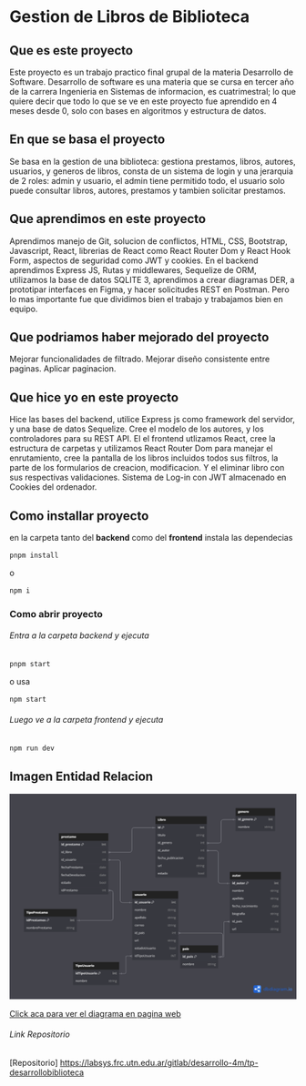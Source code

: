 # Gestion de Libros de Biblioteca

## Que es este proyecto
Este proyecto es un trabajo practico final grupal de la materia Desarrollo de Software. Desarrollo de software es una materia que se cursa en tercer año de la carrera Ingenieria en Sistemas de informacion, es cuatrimestral; lo que quiere decir que todo lo que se ve en este proyecto fue aprendido en 4 meses desde 0, solo con bases en algoritmos y estructura de datos.

## En que se basa el proyecto
Se basa en la gestion de una biblioteca: gestiona prestamos, libros, autores, usuarios, y generos de libros, consta de un sistema de login y una jerarquia de 2 roles: admin y usuario, el admin tiene permitido todo, el usuario solo puede consultar libros, autores, prestamos y tambien solicitar prestamos.

## Que aprendimos en este proyecto
Aprendimos manejo de Git, solucion de conflictos, HTML, CSS, Bootstrap, Javascript, React, librerias de React como React Router Dom y React Hook Form, aspectos de seguridad como JWT y cookies. En el backend aprendimos Express JS, Rutas y middlewares, Sequelize de ORM, utilizamos la base de datos SQLITE 3, aprendimos a crear diagramas DER, a prototipar interfaces en Figma, y hacer solicitudes REST en Postman. Pero lo mas importante fue que dividimos bien el trabajo y trabajamos bien en equipo.

## Que podriamos haber mejorado del proyecto
Mejorar funcionalidades de filtrado.
Mejorar diseño consistente entre paginas.
Aplicar paginacion.

## Que hice yo en este proyecto
Hice las bases del backend, utilice Express js como framework del servidor, y una base de datos Sequelize.
Cree el modelo de los autores, y los controladores para su REST API.
El el frontend utlizamos React, cree la estructura de carpetas y utilizamos React Router Dom para manejar el enrutamiento,
cree la pantalla de los libros incluidos todos sus filtros, la parte de los formularios de creacion, modificacion. Y el eliminar libro con sus respectivas validaciones.
Sistema de Log-in con JWT almacenado en Cookies del ordenador.

## Como installar proyecto
en la carpeta tanto del **backend** como del **frontend** instala las dependecias  

```bash
pnpm install
```

o 

```bash
npm i
```

### Como abrir proyecto
###### Entra a la carpeta backend y ejecuta

```bash
pnpm start
```

o usa

```bash
npm start
```

###### Luego ve a la carpeta frontend y ejecuta
```bash
npm run dev
```

## Imagen Entidad Relacion
![image info](utils/diagrams/DER%20basico.png)

[Click aca para ver el diagrama en pagina web](https://dbdiagram.io/d/libros-DDS-666258899713410b05f98bbe)

###### Link Repositorio
[Repositorio] https://labsys.frc.utn.edu.ar/gitlab/desarrollo-4m/tp-desarrollobiblioteca
